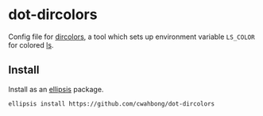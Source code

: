 dot-dircolors
=============

Config file for [dircolors](http://www.gnu.org/software/coreutils/dircolors), a
tool which sets up environment variable `LS_COLOR` for colored
[ls](https://en.wikipedia.org/wiki/Ls).

Install
-----

Install as an [ellipsis](https://github.com/ellipsis/ellipsis) package.

```bash
ellipsis install https://github.com/cwahbong/dot-dircolors
```
